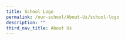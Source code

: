 ```yaml
---
title: School Logo
permalink: /our-school/About-Us/school-logo
description: ""
third_nav_title: About Us
---
```

